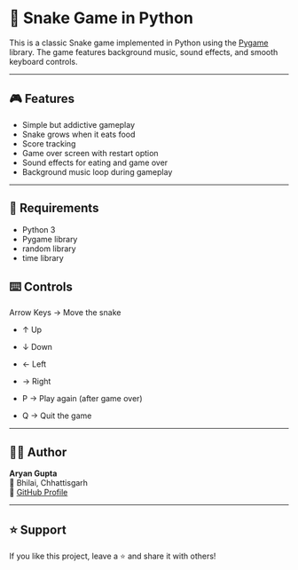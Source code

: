# 🐍 Snake Game in Python 

This is a classic Snake game implemented in Python using the [Pygame](https://www.pygame.org/news) library. The game features background music, sound effects, and smooth keyboard controls.

---

## 🎮 Features

- Simple but addictive gameplay  
- Snake grows when it eats food  
- Score tracking  
- Game over screen with restart option  
- Sound effects for eating and game over  
- Background music loop during gameplay  

---

## 🧰 Requirements

- Python 3
- Pygame library  
- random library  
- time library  

## ⌨️ Controls
Arrow Keys → Move the snake

- ↑ Up

- ↓ Down

- ← Left

- → Right

- P → Play again (after game over)

- Q → Quit the game

---

## 👨‍💻 Author

**Aryan Gupta**  
📍 Bhilai, Chhattisgarh  
🔗 [GitHub Profile](https://github.com/aryanguptacsvtu)

---
## ⭐ Support

If you like this project, leave a ⭐ and share it with others!

